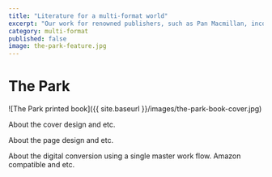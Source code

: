 ```yaml
---
title: "Literature for a multi-format world"
excerpt: "Our work for renowned publishers, such as Pan Macmillan, incorporates a balance of technology and design. The age-old craft of creating a beautiful printed book is also translated into digital media."
category: multi-format
published: false
image: the-park-feature.jpg
---
```


# The Park

![The Park printed book]({{ site.baseurl }}/images/the-park-book-cover.jpg)

About the cover design and etc.

About the page design and etc.

About the digital conversion using a single master work flow. Amazon compatible and etc.
